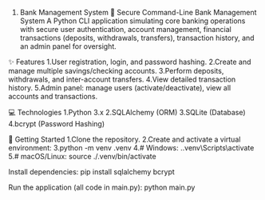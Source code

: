 1. Bank Management System
🏦 Secure Command-Line Bank Management System
A Python CLI application simulating core banking operations with secure user authentication, account management, financial transactions (deposits, withdrawals, transfers), transaction history, and an admin panel for oversight.

✨ Features
1.User registration, login, and password hashing.
2.Create and manage multiple savings/checking accounts.
3.Perform deposits, withdrawals, and inter-account transfers.
4.View detailed transaction history.
5.Admin panel: manage users (activate/deactivate), view all accounts and transactions.

💻 Technologies
1.Python 3.x
2.SQLAlchemy (ORM)
3.SQLite (Database)
4.bcrypt (Password Hashing)

🚀 Getting Started
1.Clone the repository.
2.Create and activate a virtual environment:
3.python -m venv .venv
4.# Windows: .\.venv\Scripts\activate
5.# macOS/Linux: source ./.venv/bin/activate

Install dependencies:
pip install sqlalchemy bcrypt

Run the application (all code in main.py):
python main.py
